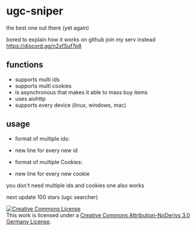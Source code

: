 # ugc-sniper
the best one out there (yet again)

bored to explain how it works on github join my serv instead https://discord.gg/n2xfSuf7p8


## functions
- supports multi ids
- supports multi cookies
- is asynchronous that makes it able to mass buy items
- uses aiohttp
- supports every device (linux, windows, mac)

## usage
- format of multiple ids:  
- new line for every new id
   
- format of multiple Cookies:
- new line for every new cookie
                           
you don't need multiple ids and cookies one also works
                           
next update 100 stars (ugc searcher)

<a rel="license" href="http://creativecommons.org/licenses/by-nd/3.0/de/"><img alt="Creative Commons License" style="border-width:0" src="https://i.creativecommons.org/l/by-nd/3.0/de/88x31.png" /></a><br />This work is licensed under a <a rel="license" href="http://creativecommons.org/licenses/by-nd/3.0/en/">Creative Commons Attribution-NoDerivs 3.0 Germany License</a>.
